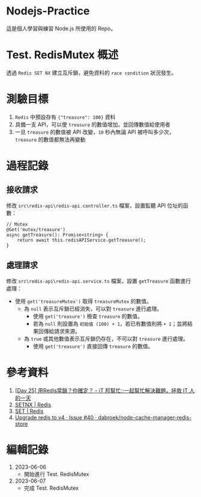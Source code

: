# Nodejs-Practice
這是個人學習與練習 Node.js 所使用的 Repo。

# Test. RedisMutex 概述
透過 `Redis SET NX` 建立互斥鎖，避免資料的 `race condition` 狀況發生。

# 測驗目標
1. `Redis` 中預設存有 `{"treasure": 100}` 資料
2. 具備一支 API，可以使 `treasure` 的數值增加，並回傳數值給使用者
3. 一旦 `treasure` 的數值被 API 改變，`10` 秒內無論 API 被呼叫多少次，`treasure` 的數值都無法再變動

# 過程記錄
## 接收請求
修改 `src\redis-api\redis-api.controller.ts` 檔案，設置監聽 API 位址的函數：
```
// Mutex
@Get('mutex/treasure')
async getTreasure(): Promise<string> {
    return await this.redisAPIService.getTreasure();
}
```

## 處理請求
修改 `src\redis-api\redis-api.service.ts` 檔案，設置 `getTreasure` 函數進行處理：
- 使用 `get('treasureMutex')` 取得 `treasureMutex` 的數值。
    - 為 `null` 表示互斥鎖已經消失，可以對 `treasure` 進行處理。
        - 使用 `get('treasure')` 檢查 `treasure` 的數值。
        - 若為 `null` 則設置為 `初始值 (100) + 1`，若已有數值則將 `+ 1`；並將結果回傳給請求來源。
    - 為 `true` 或其他數值表示互斥鎖仍存在，不可以對 `treasure` 進行處理。
        - 使用 `get('treasure')` 直接回傳 `treasure` 的數值。

# 參考資料
1. [[Day 25] 用Redis當鎖？你確定？ - iT 邦幫忙::一起幫忙解決難題，拯救 IT 人的一天](https://ithelp.ithome.com.tw/articles/10298305)
2. [SETNX | Redis](https://redis.io/commands/setnx/)
3. [SET | Redis](https://redis.io/commands/set/)
4. [Upgrade redis to v4 · Issue #40 · dabroek/node-cache-manager-redis-store](https://github.com/dabroek/node-cache-manager-redis-store/issues/40#issuecomment-1318816820)

# 編輯記錄
1. 2023-06-06
    - 開始進行 Test. RedisMutex
2. 2023-06-07
    - 完成 Test. RedisMutex